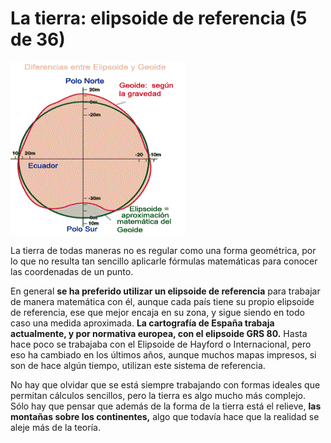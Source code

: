 # La tierra: elipsoide de referencia (5 de 36)

![Elipsoide](img/Geoide.png)

La tierra de todas maneras no es regular como una forma geométrica, por lo que no resulta tan sencillo aplicarle fórmulas matemáticas para conocer las coordenadas de un punto.  

En general **se ha preferido utilizar un elipsoide de referencia** para trabajar de manera matemática con él, aunque cada país tiene su propio elipsoide de referencia, ese que mejor encaja en su zona, y sigue siendo en todo caso una medida aproximada. **La cartografía de España trabaja actualmente, y por normativa europea, con el elipsoide GRS 80.** Hasta hace poco se trabajaba con el Elipsoide de Hayford o Internacional, pero eso ha cambiado en los últimos años, aunque muchos mapas impresos, si son de hace algún tiempo, utilizan este sistema de referencia.  

No hay que olvidar que se está siempre trabajando con formas ideales que permitan cálculos sencillos, pero la tierra es algo mucho más complejo. Sólo hay que pensar que además de la forma de la tierra está el relieve, **las montañas sobre los continentes,** algo que todavía hace que la realidad se aleje más de la teoría.  

